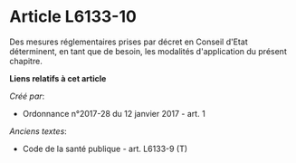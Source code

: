 # Article L6133-10

Des mesures réglementaires prises par décret en Conseil d'Etat déterminent, en tant que de besoin, les modalités
d'application du présent chapitre.

**Liens relatifs à cet article**

_Créé par_:

  - Ordonnance n°2017-28 du 12 janvier 2017 - art. 1

_Anciens textes_:

  - Code de la santé publique - art. L6133-9 (T)
